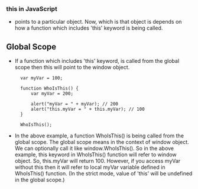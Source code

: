 ### this in JavaScript
* points to a particular object. Now, which is that object is depends on how a function which includes 'this' keyword is being called.

## Global Scope
* If a function which includes 'this' keyword, is called from the global scope then this will point to the window object.

        var myVar = 100;

        function WhoIsThis() {
            var myVar = 200;

            alert("myVar = " + myVar); // 200
            alert("this.myVar = " + this.myVar); // 100
        }

        WhoIsThis();     

* In the above example, a function WhoIsThis() is being called from the global scope. The global scope means in the context of window object. We can optionally call it like window.WhoIsThis(). So in the above example, this keyword in WhoIsThis() function will refer to window object. So, this.myVar will return 100. However, if you access myVar without this then it will refer to local myVar variable defined in WhoIsThis() function. (In the strict mode, value of 'this' will be undefined in the global scope.)